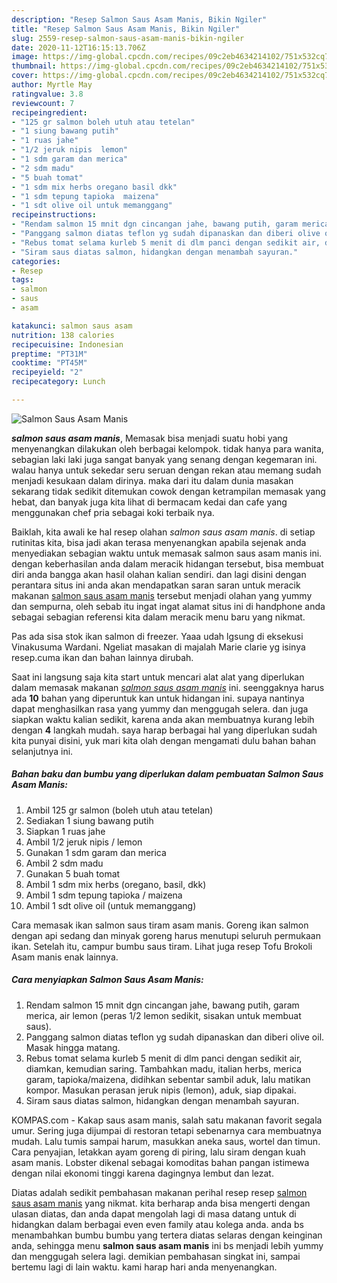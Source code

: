```yaml
---
description: "Resep Salmon Saus Asam Manis, Bikin Ngiler"
title: "Resep Salmon Saus Asam Manis, Bikin Ngiler"
slug: 2559-resep-salmon-saus-asam-manis-bikin-ngiler
date: 2020-11-12T16:15:13.706Z
image: https://img-global.cpcdn.com/recipes/09c2eb4634214102/751x532cq70/salmon-saus-asam-manis-foto-resep-utama.jpg
thumbnail: https://img-global.cpcdn.com/recipes/09c2eb4634214102/751x532cq70/salmon-saus-asam-manis-foto-resep-utama.jpg
cover: https://img-global.cpcdn.com/recipes/09c2eb4634214102/751x532cq70/salmon-saus-asam-manis-foto-resep-utama.jpg
author: Myrtle May
ratingvalue: 3.8
reviewcount: 7
recipeingredient:
- "125 gr salmon boleh utuh atau tetelan"
- "1 siung bawang putih"
- "1 ruas jahe"
- "1/2 jeruk nipis  lemon"
- "1 sdm garam dan merica"
- "2 sdm madu"
- "5 buah tomat"
- "1 sdm mix herbs oregano basil dkk"
- "1 sdm tepung tapioka  maizena"
- "1 sdt olive oil untuk memanggang"
recipeinstructions:
- "Rendam salmon 15 mnit dgn cincangan jahe, bawang putih, garam merica, air lemon (peras 1/2 lemon sedikit, sisakan untuk membuat saus)."
- "Panggang salmon diatas teflon yg sudah dipanaskan dan diberi olive oil. Masak hingga matang."
- "Rebus tomat selama kurleb 5 menit di dlm panci dengan sedikit air, diamkan, kemudian saring. Tambahkan madu, italian herbs, merica garam, tapioka/maizena, didihkan sebentar sambil aduk, lalu matikan kompor. Masukan perasan jeruk nipis (lemon), aduk, siap dipakai."
- "Siram saus diatas salmon, hidangkan dengan menambah sayuran."
categories:
- Resep
tags:
- salmon
- saus
- asam

katakunci: salmon saus asam 
nutrition: 138 calories
recipecuisine: Indonesian
preptime: "PT31M"
cooktime: "PT45M"
recipeyield: "2"
recipecategory: Lunch

---
```



![Salmon Saus Asam Manis](https://img-global.cpcdn.com/recipes/09c2eb4634214102/751x532cq70/salmon-saus-asam-manis-foto-resep-utama.jpg)

<b><i>salmon saus asam manis</i></b>, Memasak bisa menjadi suatu hobi yang menyenangkan dilakukan oleh berbagai kelompok. tidak hanya para wanita, sebagian laki laki juga sangat banyak yang senang dengan kegemaran ini. walau hanya untuk sekedar seru seruan dengan rekan atau memang sudah menjadi kesukaan dalam dirinya. maka dari itu dalam dunia masakan sekarang tidak sedikit ditemukan cowok dengan ketrampilan memasak yang hebat, dan banyak juga kita lihat di bermacam kedai dan cafe yang menggunakan chef pria sebagai koki terbaik nya.

Baiklah, kita awali ke hal resep olahan <i>salmon saus asam manis</i>. di setiap rutinitas kita, bisa jadi akan terasa menyenangkan apabila sejenak anda menyediakan sebagian waktu untuk memasak salmon saus asam manis ini. dengan keberhasilan anda dalam meracik hidangan tersebut, bisa membuat diri anda bangga akan hasil olahan kalian sendiri. dan lagi disini dengan perantara situs ini anda akan mendapatkan saran saran untuk meracik makanan <u>salmon saus asam manis</u> tersebut menjadi olahan yang yummy dan sempurna, oleh sebab itu ingat ingat alamat situs ini di handphone anda sebagai sebagian referensi kita dalam meracik menu baru yang nikmat.

Pas ada sisa stok ikan salmon di freezer. Yaaa udah lgsung di eksekusi Vinakusuma Wardani. Ngeliat masakan di majalah Marie clarie yg isinya resep.cuma ikan dan bahan lainnya dirubah.


Saat ini langsung saja kita start untuk mencari alat alat yang diperlukan dalam memasak makanan <u><i>salmon saus asam manis</i></u> ini. seenggaknya harus ada <b>10</b> bahan yang diperuntuk kan untuk hidangan ini. supaya nantinya dapat menghasilkan rasa yang yummy dan menggugah selera. dan juga siapkan waktu kalian sedikit, karena anda akan membuatnya kurang lebih dengan <b>4</b> langkah mudah. saya harap berbagai hal yang diperlukan sudah kita punyai disini, yuk mari kita olah dengan mengamati dulu bahan bahan selanjutnya ini.

<!--inarticleads1-->

##### Bahan baku dan bumbu yang diperlukan dalam pembuatan Salmon Saus Asam Manis:

1. Ambil 125 gr salmon (boleh utuh atau tetelan)
1. Sediakan 1 siung bawang putih
1. Siapkan 1 ruas jahe
1. Ambil 1/2 jeruk nipis / lemon
1. Gunakan 1 sdm garam dan merica
1. Ambil 2 sdm madu
1. Gunakan 5 buah tomat
1. Ambil 1 sdm mix herbs (oregano, basil, dkk)
1. Ambil 1 sdm tepung tapioka / maizena
1. Ambil 1 sdt olive oil (untuk memanggang)


Cara memasak ikan salmon saus tiram asam manis. Goreng ikan salmon dengan api sedang dan minyak goreng harus menutupi seluruh permukaan ikan. Setelah itu, campur bumbu saus tiram. Lihat juga resep Tofu Brokoli Asam manis enak lainnya. 

<!--inarticleads2-->

##### Cara menyiapkan Salmon Saus Asam Manis:

1. Rendam salmon 15 mnit dgn cincangan jahe, bawang putih, garam merica, air lemon (peras 1/2 lemon sedikit, sisakan untuk membuat saus).
1. Panggang salmon diatas teflon yg sudah dipanaskan dan diberi olive oil. Masak hingga matang.
1. Rebus tomat selama kurleb 5 menit di dlm panci dengan sedikit air, diamkan, kemudian saring. Tambahkan madu, italian herbs, merica garam, tapioka/maizena, didihkan sebentar sambil aduk, lalu matikan kompor. Masukan perasan jeruk nipis (lemon), aduk, siap dipakai.
1. Siram saus diatas salmon, hidangkan dengan menambah sayuran.


KOMPAS.com - Kakap saus asam manis, salah satu makanan favorit segala umur. Sering juga dijumpai di restoran tetapi sebenarnya cara membuatnya mudah. Lalu tumis sampai harum, masukkan aneka saus, wortel dan timun. Cara penyajian, letakkan ayam goreng di piring, lalu siram dengan kuah asam manis. Lobster dikenal sebagai komoditas bahan pangan istimewa dengan nilai ekonomi tinggi karena dagingnya lembut dan lezat. 

Diatas adalah sedikit pembahasan makanan perihal resep resep <u>salmon saus asam manis</u> yang nikmat. kita berharap anda bisa mengerti dengan ulasan diatas, dan anda dapat mengolah lagi di masa datang untuk di hidangkan dalam berbagai even even family atau kolega anda. anda bs menambahkan bumbu bumbu yang tertera diatas selaras dengan keinginan anda, sehingga menu <b>salmon saus asam manis</b> ini bs menjadi lebih yummy dan menggugah selera lagi. demikian pembahasan singkat ini, sampai bertemu lagi di lain waktu. kami harap hari anda menyenangkan.
